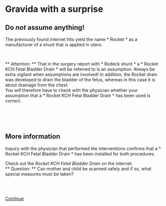 # Gravida with a surprise

## Do *not* assume anything!

The previously found internet hits yield the name * Rocket * as a manufacturer of a shunt that is applied in utero.

<br>

** Attention: ** That in the surgery report with * Rodeck shunt * a * Rocket KCH Fetal Bladder Drain * will be referred to is an assumption. Always be extra vigilant when assumptions are involved!
In addition, the Rocket drain was developed to drain the bladder of the fetus, whereas in this case it is about drainage from the chest. <br>
You will therefore have to check with the physician whether your assumption that a * Rocket KCH Fetal Bladder Drain * has been used is correct.


<br>
<br>
<br> 
 
## More information

Inquiry with the physician that performed the interventions confirms that a * Rocket KCH Fetal Bladder Drain * has been installed for both procedures.

Check out the *Rocket KCH Fetal Bladder Drain* on the internet.<br>
** Question: ** Can mother and child be scanned safely and if so, what special measures must be taken?

<br>
<br>

[Continue](case_part6.md)
